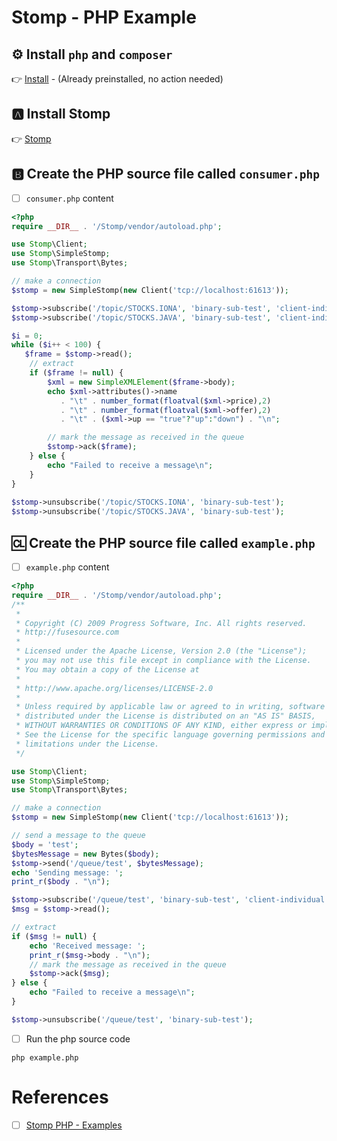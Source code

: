 # Stomp - PHP Example

## :gear: Install `php` and `composer`

:point_right: [Install](installation) - (Already preinstalled, no action needed)

## :a: Install Stomp

:point_right: [Stomp](Stomp)

## :b: Create the PHP source file called `consumer.php`

- [ ] `consumer.php` content

```php
<?php
require __DIR__ . '/Stomp/vendor/autoload.php';

use Stomp\Client;
use Stomp\SimpleStomp;
use Stomp\Transport\Bytes;

// make a connection
$stomp = new SimpleStomp(new Client('tcp://localhost:61613'));

$stomp->subscribe('/topic/STOCKS.IONA', 'binary-sub-test', 'client-individual');
$stomp->subscribe('/topic/STOCKS.JAVA', 'binary-sub-test', 'client-individual');

$i = 0;
while ($i++ < 100) {
   $frame = $stomp->read();
    // extract
    if ($frame != null) {
        $xml = new SimpleXMLElement($frame->body);
        echo $xml->attributes()->name
           . "\t" . number_format(floatval($xml->price),2)
           . "\t" . number_format(floatval($xml->offer),2)
           . "\t" . ($xml->up == "true"?"up":"down") . "\n";

        // mark the message as received in the queue
        $stomp->ack($frame);
    } else {
        echo "Failed to receive a message\n";
    }
}
 
$stomp->unsubscribe('/topic/STOCKS.IONA', 'binary-sub-test');
$stomp->unsubscribe('/topic/STOCKS.JAVA', 'binary-sub-test');
```

## :cl: Create the PHP source file called `example.php`

- [ ] `example.php` content

```php
<?php
require __DIR__ . '/Stomp/vendor/autoload.php';
/**
 *
 * Copyright (C) 2009 Progress Software, Inc. All rights reserved.
 * http://fusesource.com
 *
 * Licensed under the Apache License, Version 2.0 (the "License");
 * you may not use this file except in compliance with the License.
 * You may obtain a copy of the License at
 *
 * http://www.apache.org/licenses/LICENSE-2.0
 *
 * Unless required by applicable law or agreed to in writing, software
 * distributed under the License is distributed on an "AS IS" BASIS,
 * WITHOUT WARRANTIES OR CONDITIONS OF ANY KIND, either express or implied.
 * See the License for the specific language governing permissions and
 * limitations under the License.
 */

use Stomp\Client;
use Stomp\SimpleStomp;
use Stomp\Transport\Bytes;

// make a connection
$stomp = new SimpleStomp(new Client('tcp://localhost:61613'));

// send a message to the queue
$body = 'test';
$bytesMessage = new Bytes($body);
$stomp->send('/queue/test', $bytesMessage);
echo 'Sending message: ';
print_r($body . "\n");

$stomp->subscribe('/queue/test', 'binary-sub-test', 'client-individual');
$msg = $stomp->read();

// extract
if ($msg != null) {
    echo 'Received message: ';
    print_r($msg->body . "\n");
    // mark the message as received in the queue
    $stomp->ack($msg);
} else {
    echo "Failed to receive a message\n";
}

$stomp->unsubscribe('/queue/test', 'binary-sub-test');
```

- [ ] Run the php source code

```
php example.php
```

# References

- [ ] [Stomp PHP - Examples](https://github.com/stomp-php/stomp-php-examples)
